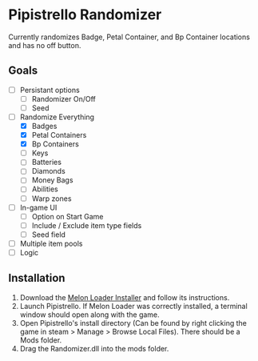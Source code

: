 # Pipistrello Randomizer
Currently randomizes Badge, Petal Container, and Bp Container locations and has no off button.

## Goals
- [ ] Persistant options
  - [ ] Randomizer On/Off
  - [ ] Seed 
- [ ] Randomize Everything
  - [x] Badges
  - [x] Petal Containers
  - [x] Bp Containers
  - [ ] Keys
  - [ ] Batteries
  - [ ] Diamonds
  - [ ] Money Bags
  - [ ] Abilities
  - [ ] Warp zones
- [ ] In-game UI
  - [ ] Option on Start Game
  - [ ] Include / Exclude item type fields
  - [ ] Seed field
- [ ] Multiple item pools
- [ ] Logic

## Installation
1. Download the [Melon Loader Installer](https://github.com/LavaGang/MelonLoader.Installer/releases/) and follow its instructions.
2. Launch Pipistrello. If Melon Loader was correctly installed, a terminal window should open along with the game.
3. Open Pipistrello's install directory (Can be found by right clicking the game in steam > Manage > Browse Local Files). There should be a Mods folder.
4. Drag the Randomizer.dll into the mods folder.
